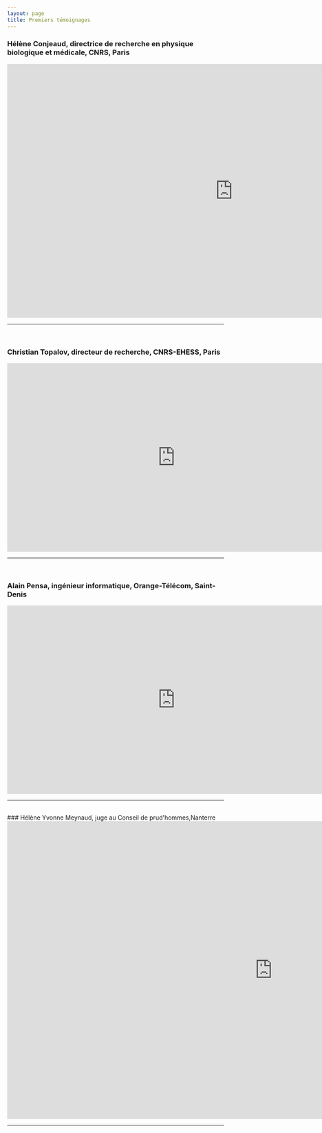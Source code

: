 ```yaml
---
layout: page
title: Premiers témoignages
---
```

### Hélène Conjeaud, directrice de recherche en physique biologique et médicale, CNRS, Paris
<iframe width="1048" height="590" src="https://www.youtube.com/embed/jj7WZvY8ENo" frameborder="0" allow="accelerometer; autoplay; clipboard-write; encrypted-media; gyroscope; picture-in-picture" allowfullscreen></iframe>
<hr/>
<br> 

### Christian Topalov, directeur de recherche, CNRS-EHESS, Paris 
<iframe width="779" height="438" src="https://www.youtube.com/embed/SvOhVw2mSdk" frameborder="0" allow="accelerometer; autoplay; encrypted-media; gyroscope; picture-in-picture" allowfullscreen></iframe>
<hr/>
<br> 

### Alain Pensa, ingénieur informatique, Orange-Télécom, Saint-Denis
<iframe width="779" height="438" src="https://www.youtube.com/embed/coCIVyK7sJQ" frameborder="0" allow="accelerometer; autoplay; encrypted-media; gyroscope; picture-in-picture" allowfullscreen></iframe>
<hr/>
<br> 
### Hélène Yvonne Meynaud, juge au Conseil de prud'hommes,Nanterre
<iframe width="1231" height="692" src="https://www.youtube.com/embed/Cmc9098A5iw" frameborder="0" allow="accelerometer; autoplay; encrypted-media; gyroscope; picture-in-picture" allowfullscreen></iframe>
<hr/>
<br> 
